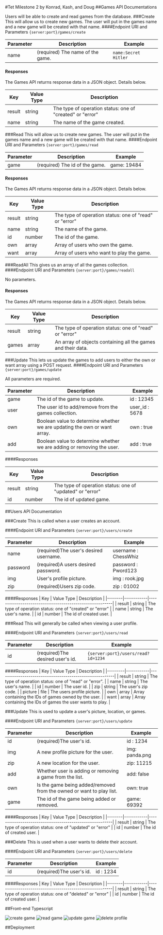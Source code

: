 #Tet Milestone 2
by Konrad, Kash, and Doug
##Games API Documentations

<!--
we need an api for get/update game description, and get/update user profile
i think we should skip delete functionality for now
for example:
-->
Users will be able to create and read games from the database.
###Create
This will allow us to create new games. The user will put in the games name and a new game will be created with that name.
####Endpoint URI and Parameters
`{server:port}/games/create`

| Parameter | Description                       | Example             |
|-----------|-----------------------------------|---------------------|
| name      | (required) The name of the game.  | `name:Secret Hitler`|
#### Responses
The Games API returns response data in a JSON object. Details below.

| Key    | Value Type | Description                                               |
|--------|------------|-----------------------------------------------------------|
| result | string     | The type of operation status: one of "created" or "error" |
| name   | string     | The name of the game created.                             |

###Read
This will allow us to create new games. The user will put in the games name and a new game will be created with that name.
####Endpoint URI and Parameters
`{server:port}/games/read`

| Parameter | Description                       | Example     |
|-----------|-----------------------------------|-------------|
| game      | (required) The id of the game.    | game: 19484 |
#### Responses
The Games API returns response data in a JSON object. Details below.

| Key    | Value Type | Description                                            |
|--------|------------|--------------------------------------------------------|
| result | string     | The type of operation status: one of "read" or "error" |
| name   | string     | The name of the game.                                  |
| id     | number     | The id of the game.                                    |
| own    | array      | Array of users who own the game.                       |
| want   | array      | Array of users who want to play the game.              |

###ReadAll
This gives us an array of all the games collection.
####Endpoint URI and Parameters
`{server:port}/games/readall`

No parameters. 

#### Responses
The Games API returns response data in a JSON object. Details below.

| Key    | Value Type | Description                                               |
|--------|------------|-----------------------------------------------------------|
| result | string     | The type of operation status: one of "read" or "error"    |
| games  | array      | An array of objects containing all the games and their data.|

###Update
This lets us update the games to add users to either the own or want array using a POST request.
####Endpoint URI and Parameters
`{server:port}/games/update`

All parameters are required.

| Parameter | Description                                                               | Example        |
|-----------|---------------------------------------------------------------------------|----------------|
| game      | The id of the game to update.                                             | id : 12345     |
| user      | The user id to add/remove from the games collection.                      | user_id : 5678 |
| own       | Boolean value to determine whether we are updating the own or want array. | own : true     |
| add       | Boolean value to determine whether we are adding or removing the user.    | add : true     |

####Responses

| Key    | Value Type | Description                                               |
|--------|------------|-----------------------------------------------------------|
| result | string     | The type of operation status: one of "updated" or "error" |
| id     | number     | The id of updated game.                                   |

##Users API Documentation

###Create
This is called when a user creates an account.

####Endpoint URI and Parameters
`{server:port}/users/create`

| Parameter | Description                            | Example              |
|-----------|----------------------------------------|----------------------|
| name      | (required)The user's desired username. | username : ChessWhiz |
| password  | (required)A users desired password.    | password : Pword123  |
| img       | User's profile picture.                | img : rook.jpg       |
| zip       | (required)Users zip code.              | zip : 01002     |

####Responses
| Key    | Value Type | Description                                               |
|--------|------------|-----------------------------------------------------------|
| result | string     | The type of operation status: one of "created" or "error" |
| name   | string     | The user's name.                                          |
| id     | number     | The id of created user.                                   |

###Read
This will generally be called when viewing a user profile.

####Endpoint URI and Parameters
`{server:port}/users/read`

| Parameter | Description                      | Example                            |
|-----------|----------------------------------|------------------------------------|
| id        | (required)The desired user's id. | `{server:port}/users/read?id=1234` |

####Responses
| Key     | Value Type | Description                                               |
|---------|------------|-----------------------------------------------------------|
| result  | string     | The type of operation status: one of "read" or "error".   |
| name    | string     | The user's name.                                          |
| id      | number     | The user id.                                              |
| zip     | string     | The user's zip code.                                      |
| picture | file       | The users profile picture.                                |
| own     | array      | Array containing the IDs of games owned by the user.      |
| want    | array      | Array containing the IDs of games the user wants to play. |

###Update
This is used to update a user's picture, location, or games.

####Endpoint URI and Parameters
`{server:port}/users/update`

| Parameter | Description                                                          | Example        |
|-----------|----------------------------------------------------------------------|----------------|
| id        | (required)The user's id.                                             | id : 1234      |
| img       | A new profile picture for the user.                                  | img: panda.png |
| zip       | A new location for the user.                                         | zip: 11215     |
| add       | Whether user is adding or removing a game from the list.             | add: false     |
| own       | Is the game being added/removed from the owned or want to play list. | own: true      |
| game      | The id of the game being added or removed.                           | game: 69392    |

####Responses
| Key    | Value Type | Description                                               |
|--------|------------|-----------------------------------------------------------|
| result | string     | The type of operation status: one of "updated" or "error" |
| id     | number     | The id of created user.                                   |

###Delete
This is used when a user wants to delete their account.

####Endpoint URI and Parameters
`{server:port}/users/delete`

| Parameter | Description                                                          | Example        |
|-----------|----------------------------------------------------------------------|----------------|
| id        | (required)The user's id.                                             | id : 1234      |

####Responses
| Key    | Value Type | Description                                               |
|--------|------------|-----------------------------------------------------------|
| result | string     | The type of operation status: one of "deleted" or "error" |
| id     | number     | The id of created user.                                   |

##Front-end Typescript

![create game](screenshots/vlcsnap-2020-04-24-21h02m57s760.png)
![read game](screenshots/Screen%20Shot%202020-04-24%20at%208.59.39%20PM.png)
![update game](screenshots/vlcsnap-2020-04-24-21h34m20s211.png)
![delete profile](screenshots/vlcsnap-2020-04-24-21h39m16s682.png)

##Deployment
<!--
compile ts into js(obviously) and deploy on heroku 
-->